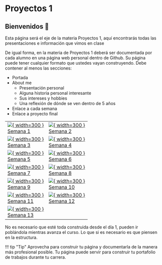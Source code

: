 # Proyectos 1

## Bienvenidos 👋  

Esta página será el eje de la materia Proyectos 1, aquí encontrarás todas las presentaciones e información que vimos en clase

De igual forma, en la materia de Proyectos 1 deberá ser documentada por cada alumno en una página web personal dentro de Github. Su página puede tener cualquier formato que ustedes vayan construyendo.
Debe contener al menos las secciones:
- Portada
- About me
  * Presentación personal
  * Alguna historia personal interesante
  * Sus intereses y hobbies
  * Una reflexión de dónde se ven dentro de 5 años
- Enlace a cada semana
- Enlace a proyecto final


|||
|---|---|
|[![](../images/week01/IDE1.png){ width=300 } <br>Semana 1](./semana1.md)|[![](../images/week02/Voronoi_Sandy.png){ width=300 } <br>Semana 2](./week02.md)|
|[![](../images/week03/Recicling.jpg){ width=300 } <br>Semana 3](./week03.md)|[![](../images/week04/Designer.jpeg){ width=300 } <br>Semana 4](./week04.md)|
|[![](../images/week05/Etextileworkshop.jpeg){ width=300 } <br>Semana 5](./week05.md)|[![](../images/Week06/Parametric_design.png){ width=300 } <br>Semana 6 ](./week06.md)|
|[![](../images/week07/Biomaterial.jpeg){ width=300 } <br>Semana 7](./week07.md)|[![](../images/week08/Soft_Robot.jpg){ width=300 } <br>Semana 8](./week08.md)|
|[![](../images/week09/IRIS-VAN-HERPEN-SQ-TEXINTEL.jpg){ width=300 } <br>Semana 9](./week09.md)|[![](../images/week10/Scafold2.png){ width=300 } <br>Semana 10 ](./week10.md)|
|[![](../images/week11/Machine.png){ width=300 } <br>Semana 11](./assignments/week11.md)|[![](../images/week12/Skin_electronics.jpg){ width=300 } <br>Semana 12](./week12.md)|
|[![](../images/week13/Steampunk_jaquard.png){ width=300 } <br>Semana 13](./week13.md)|


No es necesario que esté toda construida desde el día 1, pueden ir poblándola mientras avanza el curso. Lo que si es necesario es que piensen en la estructura.

!!! tip "Tip"
    Aprovecha para construir tu página y documentarla de la manera más profesional posible. Tu página puede servir para construir tu portafolio de trabajos durante tu carrera.



<!-- Esta es una **plantilla** basada en [MkDocs](https://www.mkdocs.org/) + [Material for MkDocs](https://squidfunk.github.io/mkdocs-material/) para cursos y proyectos.

---

## Empezar rápido (3 pasos)

1. **Edita el nombre del sitio** en `mkdocs.yml`:
   ```yaml
   site_name: Documentación del Curso
   theme:
     name: material

---> 
